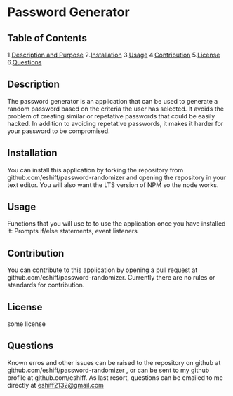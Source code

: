 # Password Generator
## Table of Contents
1.[Description and Purpose](#description)
2.[Installation](#installation)
3.[Usage](#usage)
4.[Contribution](#contribution)
5.[License](#license)
6.[Questions](#questions)
## Description
The password generator is an application that can be used to generate a random password based on the criteria the user has selected.
It avoids the problem of creating similar or repetative passwords that could be easily hacked. In addition to avoiding repetative passwords, it makes it harder for your password to be compromised.
## Installation
You can install this application by forking the repository from github.com/eshiff/password-randomizer and opening the repository in your text editor.  You will also want the LTS version of NPM so the node works.
## Usage
Functions that you will use to to use the application once you have installed it:
Prompts if/else statements, event listeners
## Contribution
You can contribute to this application by opening a pull request at github.com/eshiff/password-randomizer.  Currently there are no rules or standards for contribution.
## License
some license
## Questions
Known erros and other issues can be raised to the repository on github at github.com/eshiff/password-randomizer , or can be sent to my github profile at github.com/eshiff. As last resort, questions can be emailed to me directly at eshiff2132@gmail.com
